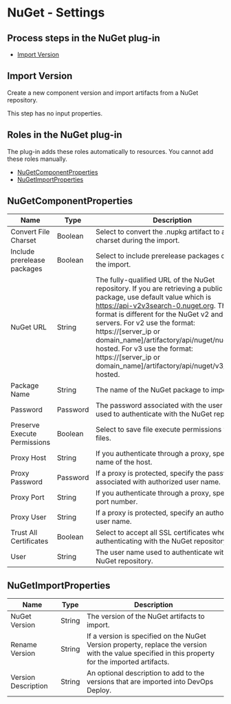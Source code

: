 
# NuGet - Settings


## Process steps in the NuGet plug-in

* [Import Version](#import_version)


## Import Version

Create a new component version and import artifacts from a NuGet repository.

This step has no input properties.


## Roles in the NuGet plug-in

The plug-in adds these roles automatically to resources. You cannot add these roles manually.

* [NuGetComponentProperties](#nugetcomponentproperties_role)
* [NuGetImportProperties](#nugetimportproperties_role)


## NuGetComponentProperties


| Name | Type | Description |
| --- | --- | --- |
| Convert File Charset | Boolean | Select to convert the .nupkg artifact to a new charset during the import. |
| Include prerelease packages | Boolean | Select to include prerelease packages during the import. |
| NuGet URL | String | The fully-qualified URL of the NuGet repository. If you are retrieving a public NuGet package, use default value which is https://api-v2v3search-0.nuget.org. The URL format is different for the NuGet v2 and v3 servers. For v2 use the format: https://[server\_ip or domain\_name]/artifactory/api/nuget/nuget-hosted. For v3 use the format: https://[server\_ip or domain\_name]/artifactory/api/nuget/v3/nuget-hosted. |
| Package Name | String | The name of the NuGet package to import. |
| Password | Password | The password associated with the user name used to authenticate with the NuGet repository. |
| Preserve Execute Permissions | Boolean | Select to save file execute permissions with files. |
| Proxy Host | String | If you authenticate through a proxy, specify the name of the host. |
| Proxy Password | Password | If a proxy is protected, specify the password associated with authorized user name. |
| Proxy Port | String | If you authenticate through a proxy, specify the port number. |
| Proxy User | String | If a proxy is protected, specify an authorized user name. |
| Trust All Certificates | Boolean | Select to accept all SSL certificates when authenticating with the NuGet repository. |
| User | String | The user name used to authenticate with the NuGet repository. |

## NuGetImportProperties


| Name | Type | Description |
| --- | --- | --- |
| NuGet Version | String | The version of the NuGet artifacts to import. |
| Rename Version | String | If a version is specified on the NuGet Version property, replace the version with the value specified in this property for the imported artifacts. |
| Version Description | String | An optional description to add to the versions that are imported into DevOps Deploy. |


